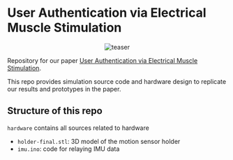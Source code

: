 # User Authentication via Electrical Muscle Stimulation


<p align="center"><img alt="teaser" src="http://sandlab.cs.uchicago.edu/electricauth/imgs/teaser.png"></p>


Repository for our paper [User Authentication via Electrical Muscle Stimulation](http://sandlab.cs.uchicago.edu/electricauth/).

This repo provides simulation source code and hardware design to replicate our results and prototypes in the paper.

## Structure of this repo

`hardware` contains all sources related to hardware
- `holder-final.stl`: 3D model of the motion sensor holder
- `imu.ino`: code for relaying IMU data
